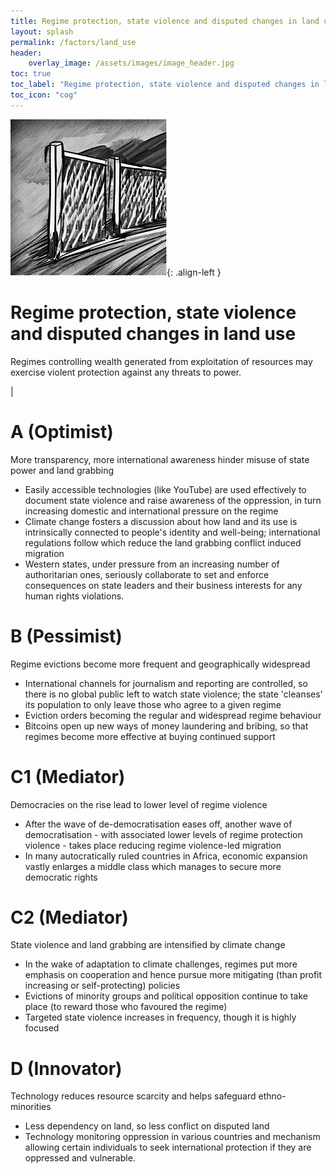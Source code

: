 ```yaml
---
title: Regime protection, state violence and disputed changes in land use
layout: splash
permalink: /factors/land_use
header:
    overlay_image: /assets/images/image_header.jpg
toc: true
toc_label: "Regime protection, state violence and disputed changes in land use"
toc_icon: "cog"
---
```


![image-left](/assets/images/RegimeProtection.png){: .align-left }

# Regime protection, state violence and disputed changes in land use
Regimes controlling wealth generated from exploitation of resources may exercise violent protection against any threats to power.

|

# A (Optimist)
More transparency, more international awareness hinder misuse of state power and land grabbing
* Easily accessible technologies (like YouTube) are used effectively to document state violence and raise awareness of the oppression, in turn increasing domestic and international pressure on the regime 
* Climate change fosters a discussion about how land and its use is intrinsically connected to people's identity and well-being; international regulations follow which reduce the land grabbing conflict induced migration
* Western states, under pressure from an increasing number of authoritarian ones, seriously collaborate to set and enforce consequences on state leaders and their business interests for any human rights violations.

# B (Pessimist)
Regime evictions become more frequent and geographically widespread
* International channels for journalism and reporting are controlled, so there is no global public left to watch state violence; the state 'cleanses' its population to only leave those who agree to a given regime
* Eviction orders becoming the regular and widespread regime behaviour 
* Bitcoins open up new ways of money laundering and bribing, so that regimes become more effective at buying continued support


# C1 (Mediator)
Democracies on the rise lead to lower level of regime violence
* After the wave of de-democratisation eases off, another wave of democratisation - with associated lower levels of regime protection violence - takes place reducing regime violence-led migration 
* In many autocratically ruled countries in Africa, economic expansion vastly enlarges a middle class which manages to secure more democratic rights

# C2 (Mediator)
State violence and land grabbing are intensified by climate change
* In the wake of adaptation to climate challenges, regimes put more emphasis on cooperation and hence pursue more mitigating (than profit increasing or self-protecting) policies
* Evictions of minority groups and political opposition continue to take place (to reward those who favoured the regime)
* Targeted state violence increases in frequency, though it is highly focused

# D (Innovator)
Technology reduces resource scarcity and helps safeguard ethno-minorities
* Less dependency on land, so less conflict on disputed land
* Technology monitoring oppression in various countries and mechanism allowing certain individuals to seek international protection if they are oppressed and vulnerable. 
